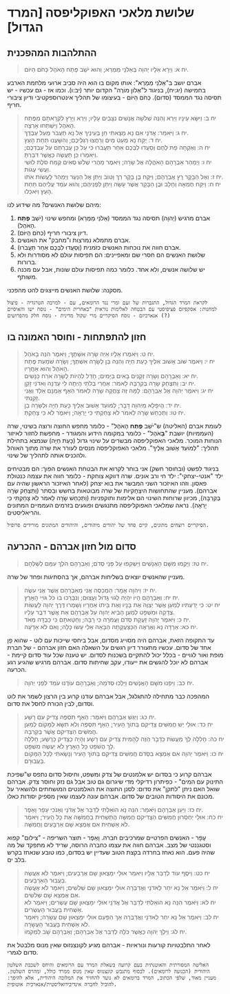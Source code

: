 # שלושת מלאכי האפוקליפסה [המרד הגדול]

## ההתלהבות המהפכנית

> יח א: וַיֵּרָא אֵלָיו יְהוָה בְּאֵלֹנֵי מַמְרֵא; וְהוּא יֹשֵׁב פֶּתַח הָאֹהֶל כְּחֹם הַיּוֹם.  

אברם יושב ב"אֵלֹנֵי מַמְרֵא": אותו מקום בו הוא היה סביב ארועי מלחמת הארבע בחמישה (יג:יח), בניגוד ל"אֵלוֹן מוֹרֶה" הקדום יותר (יב:ו). וכמו אז - גם עכשיו - יש תסיסה נגד הממסד (סדום).
כְּחֹם הַיּוֹם - בעיצומו של תהליך אינטרוספקטיבי ודיון ציבורי חריף.

> יח ב: וַיִּשָּׂא עֵינָיו וַיַּרְא וְהִנֵּה שְׁלֹשָׁה אֲנָשִׁים נִצָּבִים עָלָיו; וַיַּרְא וַיָּרָץ לִקְרָאתָם מִפֶּתַח הָאֹהֶל וַיִּשְׁתַּחוּ אָרְצָה.  
> יח ג: וַיֹּאמַר: אֲדֹנָי אִם נָא מָצָאתִי חֵן בְּעֵינֶיךָ אַל נָא תַעֲבֹר מֵעַל עַבְדֶּךָ.  
> יח ד: יֻקַּח נָא מְעַט מַיִם וְרַחֲצוּ רַגְלֵיכֶם; וְהִשָּׁעֲנוּ תַּחַת הָעֵץ.  
> יח ה: וְאֶקְחָה פַת לֶחֶם וְסַעֲדוּ לִבְּכֶם אַחַר תַּעֲבֹרוּ כִּי עַל כֵּן עֲבַרְתֶּם עַל עַבְדְּכֶם; וַיֹּאמְרוּ כֵּן תַּעֲשֶׂה כַּאֲשֶׁר דִּבַּרְתָּ.  
> יח ו: וַיְמַהֵר אַבְרָהָם הָאֹהֱלָה אֶל שָׂרָה; וַיֹּאמֶר מַהֲרִי שְׁלֹשׁ סְאִים קֶמַח סֹלֶת לוּשִׁי וַעֲשִׂי עֻגוֹת.  
> יח ז: וְאֶל הַבָּקָר רָץ אַבְרָהָם; וַיִּקַּח בֶּן בָּקָר רַךְ וָטוֹב וַיִּתֵּן אֶל הַנַּעַר וַיְמַהֵר לַעֲשׂוֹת אֹתוֹ.  
> יח ח: וַיִּקַּח חֶמְאָה וְחָלָב וּבֶן הַבָּקָר אֲשֶׁר עָשָׂה וַיִּתֵּן לִפְנֵיהֶם; וְהוּא עֹמֵד עֲלֵיהֶם תַּחַת הָעֵץ וַיֹּאכֵלוּ.  

מיהם שלושת האנשים?
מה שידוע לנו:
1. אברם מרגיש (יְהוָה) תסיסה נגד הממסד (אֵלֹנֵי מַמְרֵא) ומחפש שינוי (יֹשֵׁב **פֶּתַח** הָאֹהֶל).
2. דיון ציבורי חריף (כְּחֹם הַיּוֹם).
3. אברם מתמלא נמרצות ו"מחבק" את האנשים.
4. אברם חווה את נוכחות האנשים כזמנית (וְסַעֲדוּ לִבְּכֶם אַחַר תַּעֲבֹרוּ).
5. שלושת האנשים הם חסרי שם ומאפיינים: הם תפיסות עולם לא מסודרות ולא ברורות.
6. יש שלושה אנשים, ולא אחד. כלומר כמה תפיסות עולם שונות, אבל עם מכנה משותף.

מסקנה:
שלושת האנשים מייצגים להט מהפכני.

```history
לקראת המרד הגדול, התגברות של זעם ומרי נגד הרומאים, עם - למרבה הטרגדיה - פיצול למחנות: אסקפיזם פציפיסטי עם הבטחה לאלימות נוראית "באחרית הימים" - נוסח ישו והאיסיים אנארכיזם - נוסח הסיקריים מרי שקול מדינית - נוסח חלק מהפרושים (?)
```

## חזון להתפתחות - וחוסר האמונה בו

> יח ט: וַיֹּאמְרוּ אֵלָיו אַיֵּה שָׂרָה אִשְׁתֶּךָ; וַיֹּאמֶר הִנֵּה בָאֹהֶל.  
> יח י: וַיֹּאמֶר שׁוֹב אָשׁוּב אֵלֶיךָ כָּעֵת חַיָּה וְהִנֵּה בֵן לְשָׂרָה אִשְׁתֶּךָ; וְשָׂרָה שֹׁמַעַת פֶּתַח הָאֹהֶל וְהוּא אַחֲרָיו.  
> יח יא: וְאַבְרָהָם וְשָׂרָה זְקֵנִים בָּאִים בַּיָּמִים; חָדַל לִהְיוֹת לְשָׂרָה אֹרַח כַּנָּשִׁים.  
> יח יב: וַתִּצְחַק שָׂרָה בְּקִרְבָּהּ לֵאמֹר: אַחֲרֵי בְלֹתִי הָיְתָה לִּי עֶדְנָה וַאדֹנִי זָקֵן.  
> יח יג: וַיֹּאמֶר יְהוָה אֶל אַבְרָהָם: לָמָּה זֶּה צָחֲקָה שָׂרָה לֵאמֹר הַאַף אֻמְנָם אֵלֵד וַאֲנִי זָקַנְתִּי.  
> יח יד: הֲיִפָּלֵא מֵיְהוָה דָּבָר; לַמּוֹעֵד אָשׁוּב אֵלֶיךָ כָּעֵת חַיָּה וּלְשָׂרָה בֵן.  
> יח טו: וַתְּכַחֵשׁ שָׂרָה לֵאמֹר לֹא צָחַקְתִּי כִּי יָרֵאָה; וַיֹּאמֶר לֹא כִּי צָחָקְתְּ.  

לעומת אברם (האליטה) ש"יֹשֵׁב **פֶּתַח** הָאֹהֶל" - כלומר מחפש החוצה ורוצה בשינוי, שרה (העממיות) יושבת "**בָ**אֹהֶל" - כלומר במקומה הידוע והמגודר - מחפשת לחזור לאיזור הנוחות המוכר.
מלאכי האפוקליפסה מבשרים על שינוי גדול (כָּעֵת חַיָּה) שנמצא בתחילת תהליך: "לַמּוֹעֵד אָשׁוּב אֵלֶיךָ".
מלאכי האפוקליפסה מנסים לעורר את שרה מתוך האוהל ולהכניס אותה לתהליך של שינוי.

בניגוד לפשט (ובחוסר חשק) אני בוחר לקרוא את הבטחת האנשים הפוך: הם מבטיחים ילד "אנטי-יצחקי": ילד חי ורב אונים. שרה דווקא צוחקת - כלומר חווה את עצמה כנטולת פאסון. וזהו האיזכור השני המבשר את בוא יצחק (לאחר האיזכור הראשון שהיה עם אברהם).
מעניין שהתחושות היִצְחָקיוֹת של שרה מבוטאות בחשש ובסתר (וַתִּצְחַק שָׂרָה בְּקִרְבָּהּ), מכיוון שרוחות השינוי הם אלימות ותוקפניות (וַתְּכַחֵשׁ שָׂרָה לֵאמֹר לֹא צָחַקְתִּי כִּי יָרֵאָה). נראה שמלאכי האפוקליפסה מתנגשים ופוגעים בזרמים העממיים המתונים והריאליסטים.

```history
הסיקריים רוצחים מתונים, קיים פחד של יהודים מיהודים, והיהודים המתונים מורידים פרופיל.
```


## סדום מול חזון אברהם - ההכרעה

> יח טז: וַיָּקֻמוּ מִשָּׁם הָאֲנָשִׁים וַיַּשְׁקִפוּ עַל פְּנֵי סְדֹם; וְאַבְרָהָם הֹלֵךְ עִמָּם לְשַׁלְּחָם.  

מעניין שהאנשים יוצאים בשליחות אברהם, אך בהסתיגות ופחד של שרה.

> יח יז: וַיהוָה אָמָר: הַמְכַסֶּה אֲנִי מֵאַבְרָהָם אֲשֶׁר אֲנִי עֹשֶׂה.  
> יח יח: וְאַבְרָהָם הָיוֹ יִהְיֶה לְגוֹי גָּדוֹל וְעָצוּם; וְנִבְרְכוּ בוֹ כֹּל גּוֹיֵי הָאָרֶץ.  
> יח יט: כִּי יְדַעְתִּיו לְמַעַן אֲשֶׁר יְצַוֶּה אֶת בָּנָיו וְאֶת בֵּיתוֹ אַחֲרָיו וְשָׁמְרוּ דֶּרֶךְ יְהוָה לַעֲשׂוֹת צְדָקָה וּמִשְׁפָּט לְמַעַן הָבִיא יְהוָה עַל אַבְרָהָם אֵת אֲשֶׁר דִּבֶּר עָלָיו.  
> יח כ: וַיֹּאמֶר יְהוָה זַעֲקַת סְדֹם וַעֲמֹרָה כִּי רָבָּה; וְחַטָּאתָם כִּי כָבְדָה מְאֹד.  
> יח כא: אֵרְדָה נָּא וְאֶרְאֶה הַכְּצַעֲקָתָהּ הַבָּאָה אֵלַי עָשׂוּ כָּלָה; וְאִם לֹא אֵדָעָה.  

עד התקופה הזאת, אברהם היה מסוייג מסדום, אבל ביחסי שייכות עם לוט - שהוא פָן אחד של סדום.
עכשיו מתעורר דיון רגשים על השאלה האם חזון אברהם - של חברת מופת ואור לגויים - בכלל יכול להתקיים בשכנות לסדום. יש טענה שכל עוד סדום קיימת - אברהם לא יוכל להגשים את ייעודו, עקב שחיתות סדום.
אברהם מרגיש שהגיע רגע הכרעה.

> יח כב: וַיִּפְנוּ מִשָּׁם הָאֲנָשִׁים וַיֵּלְכוּ סְדֹמָה; וְאַבְרָהָם עוֹדֶנּוּ עֹמֵד לִפְנֵי יְהוָה.  

המהפכה כבר מתחילה להתגלגל, אבל אברהם עודנו קרוע בין הרצון לשמר את לוט וסדום, לבין הכורח לחסל את סדום.

> יח כג: וַיִּגַּשׁ אַבְרָהָם וַיֹּאמַר: הַאַף תִּסְפֶּה צַדִּיק עִם רָשָׁע.  
> יח כד: אוּלַי יֵשׁ חֲמִשִּׁים צַדִּיקִם בְּתוֹךְ הָעִיר; הַאַף תִּסְפֶּה וְלֹא תִשָּׂא לַמָּקוֹם לְמַעַן חֲמִשִּׁים הַצַּדִּיקִם אֲשֶׁר בְּקִרְבָּהּ.  
> יח כה: חָלִלָה לְּךָ מֵעֲשֹׂת כַּדָּבָר הַזֶּה לְהָמִית צַדִּיק עִם רָשָׁע וְהָיָה כַצַּדִּיק כָּרָשָׁע; חָלִלָה לָּךְ הֲשֹׁפֵט כָּל הָאָרֶץ לֹא יַעֲשֶׂה מִשְׁפָּט.  
> יח כו: וַיֹּאמֶר יְהוָה אִם אֶמְצָא בִסְדֹם חֲמִשִּׁים צַדִּיקִם בְּתוֹךְ הָעִיר וְנָשָׂאתִי לְכָל הַמָּקוֹם בַּעֲבוּרָם.  

אברהם קרוע כי בסדום יש אלמנטים של צדק ומשפט, וחיסול סדום נתפס ש"שפיכת התינוק עם המים" - כפיתרון רדיקלי מדי שיגרום גם טוב אבל גם נזק וחוסר צדק. אברהם שואל האם ניתן "לתקן" את סדום: לסנן החוצה את האלמנטים המושחתים ולהשאיר על מכונם את היסודות הטובים של סדום.
אברהם עונה לעצמו שאין מספיק יסודות כאלו.

> יח כז: וַיַּעַן אַבְרָהָם וַיֹּאמַר: הִנֵּה נָא הוֹאַלְתִּי לְדַבֵּר אֶל אֲדֹנָי וְאָנֹכִי עָפָר וָאֵפֶר.  
> יח כח: אוּלַי יַחְסְרוּן חֲמִשִּׁים הַצַּדִּיקִם חֲמִשָּׁה הֲתַשְׁחִית בַּחֲמִשָּׁה אֶת כָּל הָעִיר; וַיֹּאמֶר לֹא אַשְׁחִית אִם אֶמְצָא שָׁם אַרְבָּעִים וַחֲמִשָּׁה.  

עָפָר - האנשים הפרטיים שמרכיבים חברה. וָאֵפֶר - תוצר השריפה - "צילום" קפוא וסטגננטי של מצב.
אברהם חווה את עצמו כחברה הרוסה, שריד לא מתפקד של מה שהיה פעם.
הוא נאחז בחרדה בקצת הטוב שעדיין יש בסדום, כמו טובע שנאחז בקרש בלב ים.

> יח כט: וַיֹּסֶף עוֹד לְדַבֵּר אֵלָיו וַיֹּאמַר אוּלַי יִמָּצְאוּן שָׁם אַרְבָּעִים; וַיֹּאמֶר לֹא אֶעֱשֶׂה בַּעֲבוּר הָאַרְבָּעִים.  
> יח ל: וַיֹּאמֶר אַל נָא יִחַר לַאדֹנָי וַאֲדַבֵּרָה אוּלַי יִמָּצְאוּן שָׁם שְׁלֹשִׁים; וַיֹּאמֶר לֹא אֶעֱשֶׂה אִם אֶמְצָא שָׁם שְׁלֹשִׁים.  
> יח לא: וַיֹּאמֶר הִנֵּה נָא הוֹאַלְתִּי לְדַבֵּר אֶל אֲדֹנָי אוּלַי יִמָּצְאוּן שָׁם עֶשְׂרִים; וַיֹּאמֶר לֹא אַשְׁחִית בַּעֲבוּר הָעֶשְׂרִים.  
> יח לב: וַיֹּאמֶר אַל נָא יִחַר לַאדֹנָי וַאֲדַבְּרָה אַךְ הַפַּעַם אוּלַי יִמָּצְאוּן שָׁם עֲשָׂרָה; וַיֹּאמֶר לֹא אַשְׁחִית בַּעֲבוּר הָעֲשָׂרָה.  
> יח לג: וַיֵּלֶךְ יְהוָה כַּאֲשֶׁר כִּלָּה לְדַבֵּר אֶל אַבְרָהָם; וְאַבְרָהָם שָׁב לִמְקֹמוֹ.  

לאחר התלבטויות קורעות ונוראיות - אברהם מגיע לקונצנזוס שאין מנוס מלבטל את סדום לגמרי.

```history
האליטה המסורתית והאוטנתית בעם קרועה בשאלת המרד עם הרומאים והיחס לשכבת השלטון היהודית (הכנועה לרומאים). לבסוף מתגבש קונצנזוס שאין מנוס ממרד כולל, ומהרס השלטון. מעניין מאוד, שלפי הכתוב, המרד ברומאים לא נועד להחזיר את המלוכה היהודית, אלא להיפך: להוביל לחברה אינדיבידואליסטית/אנארכית אוטופית.
```



